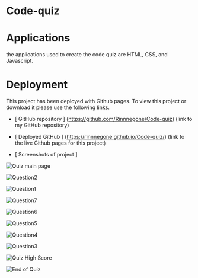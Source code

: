 # Code-quiz

# Applications
the applications used to create the code quiz are HTML, CSS, and Javascript.

# Deployment 
This project has been deployed with Github pages.
To view this project or download it please use the following links.

* [ GitHub repository ] (https://github.com/Rinnnegone/Code-quiz) (link to my GitHub repository)

* [ Deployed GitHub ] (https://rinnnegone.github.io/Code-quiz/)
(link to the live Github pages for this project)

* [ Screenshots of project ]

![Quiz main page](https://user-images.githubusercontent.com/95316427/166182769-dfa51247-bafc-4e8c-b404-eb1d2658efb5.png)

![Question2](https://user-images.githubusercontent.com/95316427/166182771-09f987eb-bc06-47c7-9198-2a1a7b504295.png)

![Question1](https://user-images.githubusercontent.com/95316427/166182776-7fdaf3ce-27e3-4d68-82a1-85d12f38c166.png)

![Question7](https://user-images.githubusercontent.com/95316427/166182777-05668c74-fa07-4c76-8c96-23bb220b1369.png)

![Question6](https://user-images.githubusercontent.com/95316427/166182780-9aef70a7-a5b3-4a57-a3f0-c0e98842d9e9.png)

![Question5](https://user-images.githubusercontent.com/95316427/166182781-811ffa27-fb63-4c52-82ce-97b3ba72bfbb.png)

![Question4](https://user-images.githubusercontent.com/95316427/166182782-44e1fa3c-c27b-42bb-9066-40f2c71b1d75.png)

![Question3](https://user-images.githubusercontent.com/95316427/166182784-187f8ed5-407a-4a44-86e8-0f4031ece282.png)

![Quiz High Score](https://user-images.githubusercontent.com/95316427/166182785-eb549305-191c-41e3-b927-1b450187a837.png)

![End of Quiz](https://user-images.githubusercontent.com/95316427/166182786-38571d68-c87d-4fd0-bf26-e0ccdd0db467.png)
